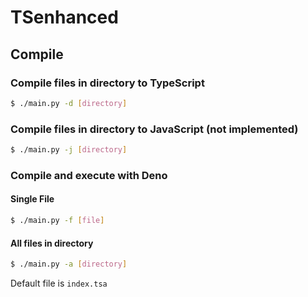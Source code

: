 # TSenhanced

## Compile

### Compile files in directory to TypeScript

```bash
$ ./main.py -d [directory]
```

### Compile files in directory to JavaScript (not implemented)

```bash
$ ./main.py -j [directory]
```

### Compile and execute with Deno

#### Single File

```bash
$ ./main.py -f [file]
```

#### All files in directory

```bash
$ ./main.py -a [directory]
```

Default file is `index.tsa`
